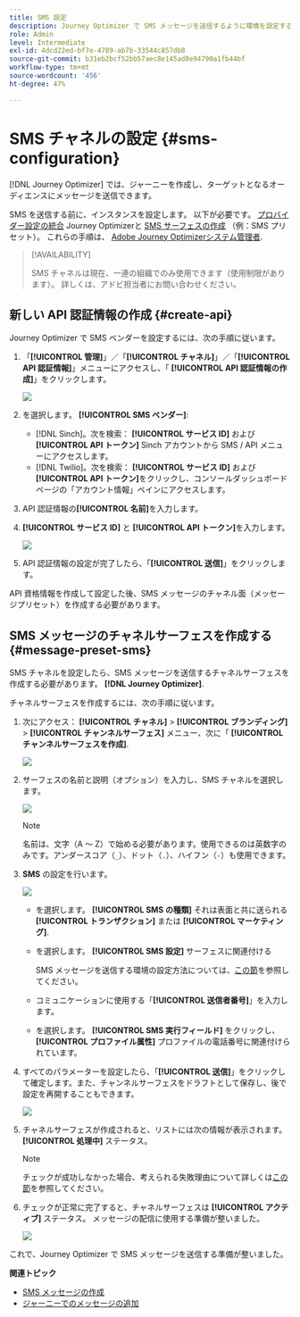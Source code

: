 ```yaml
---
title: SMS 設定
description: Journey Optimizer で SMS メッセージを送信するように環境を設定する方法を学ぶ
role: Admin
level: Intermediate
exl-id: 4dcd22ed-bf7e-4789-ab7b-33544c857db8
source-git-commit: b31eb2bcf52bb57aec8e145ad8e94790a1fb44bf
workflow-type: tm+mt
source-wordcount: '456'
ht-degree: 47%

---
```


# SMS チャネルの設定 {#sms-configuration}

[!DNL Journey Optimizer] では、ジャーニーを作成し、ターゲットとなるオーディエンスにメッセージを送信できます。

SMS を送信する前に、インスタンスを設定します。 以下が必要です。 [プロバイダー設定の統合](#create-api) Journey Optimizerと [SMS サーフェスの作成](#message-preset-sms) （例：SMS プリセット）。 これらの手順は、 [Adobe Journey Optimizerシステム管理者](../start/path/administrator.md).

>[!AVAILABILITY]
>
>SMS チャネルは現在、一連の組織でのみ使用できます（使用制限があります）。 詳しくは、アドビ担当者にお問い合わせください。

## 新しい API 認証情報の作成 {#create-api}

Journey Optimizer で SMS ベンダーを設定するには、次の手順に従います。

1. 「**[!UICONTROL 管理]**」／「**[!UICONTROL チャネル]**」／「**[!UICONTROL API 認証情報]**」メニューにアクセスし、「 **[!UICONTROL API 認証情報の作成]**」をクリックします。

   ![](assets/sms_4.png)

1. を選択します。 **[!UICONTROL SMS ベンダー]**:

   * [!DNL Sinch]。次を検索： **[!UICONTROL サービス ID]** および **[!UICONTROL API トークン]** Sinch アカウントから SMS / API メニューにアクセスします。
   * [!DNL Twilio]。次を検索： **[!UICONTROL サービス ID]** および **[!UICONTROL API トークン]**&#x200B;をクリックし、コンソールダッシュボードページの「アカウント情報」ペインにアクセスします。

1. API 認証情報の&#x200B;**[!UICONTROL 名前]**&#x200B;を入力します。

1. **[!UICONTROL サービス ID]** と **[!UICONTROL API トークン]**&#x200B;を入力します。

   ![](assets/sms_5.png)

1. API 認証情報の設定が完了したら、「**[!UICONTROL 送信]**」をクリックします。

API 資格情報を作成して設定した後、SMS メッセージのチャネル面（メッセージプリセット）を作成する必要があります。

## SMS メッセージのチャネルサーフェスを作成する {#message-preset-sms}

SMS チャネルを設定したら、SMS メッセージを送信するチャネルサーフェスを作成する必要があります。 **[!DNL Journey Optimizer]**.

チャネルサーフェスを作成するには、次の手順に従います。

1. 次にアクセス： **[!UICONTROL チャネル]** > **[!UICONTROL ブランディング]** > **[!UICONTROL チャンネルサーフェス]** メニュー、次に「 **[!UICONTROL チャンネルサーフェスを作成]**.

   ![](assets/preset-create.png)

1. サーフェスの名前と説明（オプション）を入力し、SMS チャネルを選択します。

   ![](assets/sms_preset.png)

   >[!NOTE]
   >
   > 名前は、文字（A ～ Z）で始める必要があります。使用できるのは英数字のみです。アンダースコア（`_`）、ドット（`.`）、ハイフン（`-`）も使用できます。

1. **SMS** の設定を行います。

   ![](assets/preset-sms.png)

   * を選択します。 **[!UICONTROL SMS の種類]** それは表面と共に送られる **[!UICONTROL トランザクション]** または **[!UICONTROL マーケティング]**.

   * を選択します。 **[!UICONTROL SMS 設定]** サーフェスに関連付ける

      SMS メッセージを送信する環境の設定方法については、[この節](#create-api)を参照してください。

   * コミュニケーションに使用する「**[!UICONTROL 送信者番号]**」を入力します。

   * を選択します。 **[!UICONTROL SMS 実行フィールド]** をクリックし、 **[!UICONTROL プロファイル属性]** プロファイルの電話番号に関連付けられています。

1. すべてのパラメーターを設定したら、「**[!UICONTROL 送信]**」をクリックして確定します。また、チャンネルサーフェスをドラフトとして保存し、後で設定を再開することもできます。

   ![](assets/sms_preset_2.png)

1. チャネルサーフェスが作成されると、リストには次の情報が表示されます。 **[!UICONTROL 処理中]** ステータス。

   >[!NOTE]
   >
   >チェックが成功しなかった場合、考えられる失敗理由について詳しくは[この節](#monitor-channel-surfaces)を参照してください。

1. チェックが正常に完了すると、チャネルサーフェスは **[!UICONTROL アクティブ]** ステータス。 メッセージの配信に使用する準備が整いました。

   ![](assets/preset-active.png)

これで、Journey Optimizer で SMS メッセージを送信する準備が整いました。

**関連トピック**

* [SMS メッセージの作成](../messages/create-sms.md)
* [ジャーニーでのメッセージの追加](../building-journeys/journeys-message.md)
